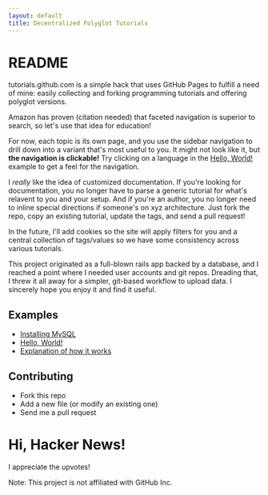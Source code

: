 ```yaml
---
layout: default
title: Decentralized Polyglot Tutorials
---
```


README
======

tutorials.github.com is a simple hack that uses GitHub Pages to fulfill a need of mine: easily collecting and forking programming tutorials and offering polyglot versions.

Amazon has proven (citation needed) that faceted navigation is superior to search, so let's use that idea for education!

For now, each topic is its own page, and you use the sidebar navigation to drill down into a variant that's most useful to you.  It might not look like it, but __the navigation is clickable!__  Try clicking on a language in the [Hello, World!](/pages/hello-world.html) example to get a feel for the navigation.

I _really_ like the idea of customized documentation.  If you're looking for documentation, you no longer have to parse a generic tutorial for what's relavent to you and your setup.  And if you're an author, you no longer need to inline special directions if someone's on xyz architecture.  Just fork the repo, copy an existing tutorial, update the tags, and send a pull request!

In the future, I'll add cookies so the site will apply filters for you and a central collection of tags/values so we have some consistency across various tutorials.

This project originated as a full-blown rails app backed by a database, and I reached a point where I needed user accounts and git repos.  Dreading that, I threw it all away for a simpler, git-based workflow to upload data.  I sincerely hope you enjoy it and find it useful.


Examples
--------

* [Installing MySQL](/pages/installing-mysql.html)
* [Hello, World!](/pages/hello-world.html "Hello, World!")
* [Explanation of how it works](/pages/test.html)

Contributing
------------

- Fork this repo
- Add a new file (or modify an existing one)
- Send me a pull request

Hi, Hacker News!
================

I appreciate the upvotes!

Note: This project is not affiliated with GitHub Inc.
